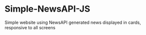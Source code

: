 # Simple-NewsAPI-JS
Simple website using NewsAPI generated news displayed in cards, responsive to all screens
